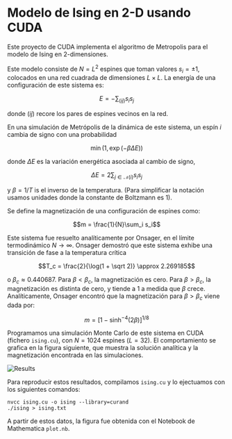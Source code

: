 # Modelo de Ising en 2-D usando CUDA

Este proyecto de CUDA implementa el algoritmo de Metropolis para el modelo de Ising en 2-dimensiones.

Este modelo consiste de $N = L^2$ espines que toman valores $s_i=\pm1$, colocados en una red cuadrada de dimensiones $L\times L$.
La energía de una configuración de este sistema es:

$$E = -\sum_{(ij)} s_is_j$$

donde $(ij)$ recore los pares de espines vecinos en la red.

En una simulación de Metrópolis de la dinámica de este sistema, un espín $i$ cambia de signo con una probabilidad

$$\min(1, \exp(-\beta\Delta E))$$

donde $\Delta E$ es la variación energética asociada al cambio de signo,

$$\Delta E = 2\sum_{j\in \mathcal N(i)} s_i s_j$$

y $\beta=1/T$ is el inverso de la temperatura.
(Para simplificar la notación usamos unidades donde la constante de Boltzmann es 1).

Se define la magnetización de una configuración de espines como:

$$m = \frac{1}{N}\sum_i s_i$$

Este sistema fue resuelto analíticamente por Onsager, en el límite termodinámico $N\rightarrow\infty$.
Onsager demostró que este sistema exhibe una transición de fase a la temperatura crítica

$$T_c = \frac{2}{\log(1 + \sqrt 2)} \approx 2.269185$$

o $\beta_c\approx0.440687$.
Para $\beta<\beta_c$, la magnetización es cero.
Para $\beta>\beta_c$, la magnetización es distinta de cero, y tiende a 1 a medida que $\beta$ crece.
Analíticamente, Onsager encontró que la magnetización para $\beta>\beta_c$ viene dada por:

$$m = [1-\sinh^{-4}(2\beta)]^{1/8}$$

Programamos una simulación Monte Carlo de este sistema en CUDA (fichero `ising.cu`), con $N=1024$ espines ($L=32$).
El comportamiento se grafica en la figura siguiente, que muestra la solución analítica y la magnetización encontrada en las simulaciones.

![Results](https://i.ibb.co/gwvVBJm/Ising.png "Results")

Para reproducir estos resultados, compilamos `ising.cu` y lo ejectuamos con los siguientes comandos:

```
nvcc ising.cu -o ising --library=curand
./ising > ising.txt 
```

A partir de estos datos, la figura fue obtenida con el Notebook de Mathematica `plot.nb`.

